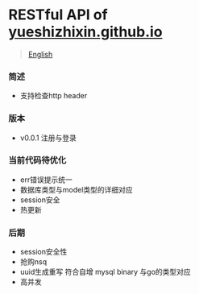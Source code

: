 # RESTful API of [yueshizhixin.github.io](https://yueshizhixin.github.io)

>[English](README.en.md)

### 简述
- 支持检查http header

### 版本
- v0.0.1 注册与登录 

### 当前代码待优化
- err错误提示统一
- 数据库类型与model类型的详细对应
- session安全
- 热更新


### 后期
- session安全性
- 抢购nsq
- uuid生成重写 符合自增 mysql binary 与go的类型对应
- 高并发
